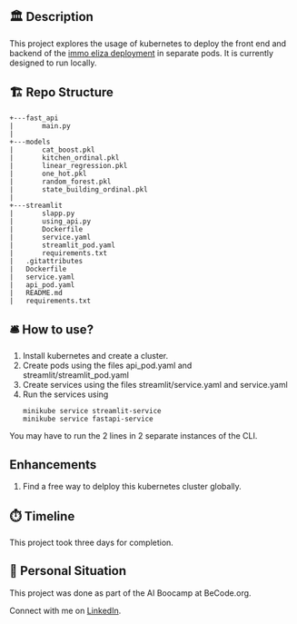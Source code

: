 
## :classical_building: Description
This project explores the usage of kubernetes to deploy the front end and backend of the [immo eliza deployment](https://github.com/Rasmita-D/immo-eliza-deployment-fastapi) in separate pods. It is currently designed to run locally.

##	:building_construction: Repo Structure
```
+---fast_api
|       main.py
|       
+---models
|       cat_boost.pkl
|       kitchen_ordinal.pkl
|       linear_regression.pkl
|       one_hot.pkl
|       random_forest.pkl
|       state_building_ordinal.pkl
|       
+---streamlit
|       slapp.py
|       using_api.py
|       Dockerfile
|       service.yaml
|       streamlit_pod.yaml
|       requirements.txt
|   .gitattributes
|   Dockerfile
|   service.yaml
|   api_pod.yaml
|   README.md
|   requirements.txt

```
## 🛎️ How to use?

1. Install kubernetes and create a cluster. 
2. Create pods using the files api_pod.yaml and streamlit/streamlit_pod.yaml
3. Create services using the files streamlit/service.yaml and service.yaml
4. Run the services using
   ```
   minikube service streamlit-service
   minikube service fastapi-service
   ```
You may have to run the 2 lines in 2 separate instances of the CLI.

## Enhancements
1. Find a free way to delploy this kubernetes cluster globally.

## ⏱️ Timeline

This project took three days for completion.

## 📌 Personal Situation
This project was done as part of the AI Boocamp at BeCode.org. 

Connect with me on [LinkedIn](https://www.linkedin.com/in/rasmita-damaraju-33b577126/).
